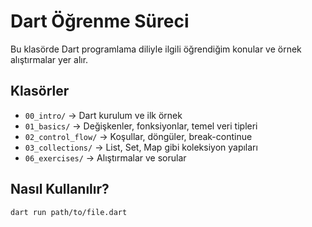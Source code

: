 # Dart Öğrenme Süreci

Bu klasörde Dart programlama diliyle ilgili öğrendiğim konular ve örnek alıştırmalar yer alır.

## Klasörler

- `00_intro/` → Dart kurulum ve ilk örnek
- `01_basics/` → Değişkenler, fonksiyonlar, temel veri tipleri
- `02_control_flow/` → Koşullar, döngüler, break-continue
- `03_collections/` → List, Set, Map gibi koleksiyon yapıları
- `06_exercises/` → Alıştırmalar ve sorular 

## Nasıl Kullanılır?

```bash
dart run path/to/file.dart